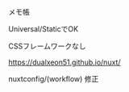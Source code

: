 メモ帳

Universal/StaticでOK

CSSフレームワークなし

https://dualxeon51.github.io/nuxt/

nuxtconfig/(workflow) 修正